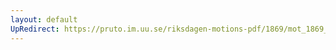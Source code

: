 ```yaml
---
layout: default
UpRedirect: https://pruto.im.uu.se/riksdagen-motions-pdf/1869/mot_1869__ak__162.pdf
---
```

